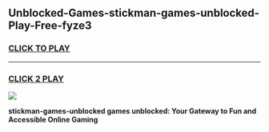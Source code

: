 
## Unblocked-Games-stickman-games-unblocked-Play-Free-fyze3
<h3>
<a href="https://premium76.site?title=stickman-games-unblocked&ref=15A">CLICK TO PLAY</a></h3>
<hr>

<h3>
<a href="https://premium76.site?title=stickman-games-unblocked&ref=15A">CLICK 2 PLAY</a>
  
</h3>

<a href="https://premium76.site?title=stickman-games-unblocked&ref=15A"><img src="https://clearcache.store/games.png"></a>


**stickman-games-unblocked games unblocked: Your Gateway to Fun and Accessible Online Gaming**
